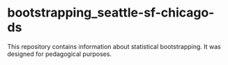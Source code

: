 # bootstrapping_seattle-sf-chicago-ds

This repository contains information about statistical bootstrapping. It was designed for pedagogical purposes.

